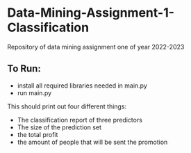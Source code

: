 # Data-Mining-Assignment-1-Classification
Repository of data mining assignment one of year 2022-2023

## To Run:
* install all required libraries needed in main.py
* run main.py

This should print out four different things:
* The classification report of three predictors
* The size of the prediction set
* the total profit 
* the amount of people that will be sent the promotion